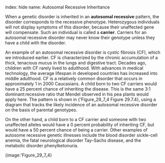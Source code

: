index: hide
name: Autosomal Recessive Inheritance

When a genetic disorder is inherited in an  **autosomal recessive** pattern, the disorder corresponds to the recessive phenotype. Heterozygous individuals will not display symptoms of this disorder, because their unaffected gene will compensate. Such an individual is called a  **carrier**. Carriers for an autosomal recessive disorder may never know their genotype unless they have a child with the disorder.

An example of an autosomal recessive disorder is cystic fibrosis (CF), which we introduced earlier. CF is characterized by the chronic accumulation of a thick, tenacious mucus in the lungs and digestive tract. Decades ago, children with CF rarely lived to adulthood. With advances in medical technology, the average lifespan in developed countries has increased into middle adulthood. CF is a relatively common disorder that occurs in approximately 1 in 2000 Caucasians. A child born to two CF carriers would have a 25 percent chance of inheriting the disease. This is the same 3:1 dominant:recessive ratio that Mendel observed in his pea plants would apply here. The pattern is shown in {'Figure_29_7_4 Figure 29.7.4}, using a diagram that tracks the likely incidence of an autosomal recessive disorder on the basis of parental genotypes.

On the other hand, a child born to a CF carrier and someone with two unaffected alleles would have a 0 percent probability of inheriting CF, but would have a 50 percent chance of being a carrier. Other examples of autosome recessive genetic illnesses include the blood disorder sickle-cell anemia, the fatal neurological disorder Tay–Sachs disease, and the metabolic disorder phenylketonuria.


{image:'Figure_29_7_4}
        
